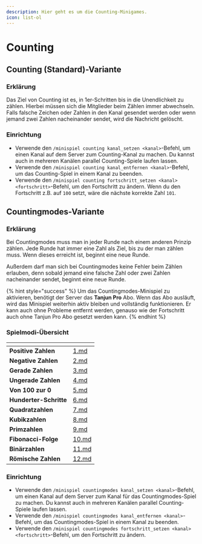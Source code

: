 ```yaml
---
description: Hier geht es um die Counting-Minigames.
icon: list-ol
---
```


# Counting

## Counting (Standard)-Variante

### Erklärung

Das Ziel von Counting ist es, in 1er-Schritten bis in die Unendlichkeit zu zählen. Hierbei müssen sich die Mitglieder beim Zählen immer abwechseln. Falls falsche Zeichen oder Zahlen in den Kanal gesendet werden oder wenn jemand zwei Zahlen nacheinander sendet, wird die Nachricht gelöscht.

### Einrichtung

- Verwende den `/minispiel counting kanal_setzen <kanal>`-Befehl, um einen Kanal auf dem Server zum Counting-Kanal zu machen. Du kannst auch in mehreren Kanälen parallel Counting-Spiele laufen lassen.
- Verwende den `/minispiel counting kanal_entfernen <kanal>`-Befehl, um das Counting-Spiel in einem Kanal zu beenden.
- Verwende den `/minispiel counting fortschritt_setzen <kanal> <fortschritt>`-Befehl, um den Fortschritt zu ändern. Wenn du den Fortschritt z.B. auf `100` setzt, wäre die nächste korrekte Zahl `101`.

## Countingmodes-Variante

### Erklärung

Bei Countingmodes muss man in jeder Runde nach einem anderen Prinzip zählen. Jede Runde hat immer eine Zahl als Ziel, bis zu der man zählen muss. Wenn dieses erreicht ist, beginnt eine neue Runde.

Außerdem darf man sich bei Countingmodes keine Fehler beim Zählen erlauben, denn sobald jemand eine falsche Zahl oder zwei Zahlen nacheinander sendet, beginnt eine neue Runde.

{% hint style="success" %}
Um das Countingmodes-Minispiel zu aktivieren, benötigt der Server das **Tanjun Pro** Abo. Wenn das Abo ausläuft, wird das Minispiel weiterhin aktiv bleiben und vollständig funktionieren. Er kann auch ohne Probleme entfernt werden, genauso wie der Fortschritt auch ohne Tanjun Pro Abo gesetzt werden kann.
{% endhint %}

### Spielmodi-Übersicht

<table data-view="cards"><thead><tr><th></th><th data-hidden data-card-target data-type="content-ref"></th></tr></thead><tbody><tr><td><strong>Positive Zahlen</strong></td><td><a href="1.md">1.md</a></td></tr><tr><td><strong>Negative Zahlen</strong></td><td><a href="2.md">2.md</a></td></tr><tr><td><strong>Gerade Zahlen</strong></td><td><a href="3.md">3.md</a></td></tr><tr><td><strong>Ungerade Zahlen</strong></td><td><a href="4.md">4.md</a></td></tr><tr><td><strong>Von 100 zur 0</strong></td><td><a href="5.md">5.md</a></td></tr><tr><td><strong>Hunderter-Schritte</strong></td><td><a href="6.md">6.md</a></td></tr><tr><td><strong>Quadratzahlen</strong></td><td><a href="7.md">7.md</a></td></tr><tr><td><strong>Kubikzahlen</strong></td><td><a href="8.md">8.md</a></td></tr><tr><td><strong>Primzahlen</strong></td><td><a href="9.md">9.md</a></td></tr><tr><td><strong>Fibonacci-Folge</strong></td><td><a href="10.md">10.md</a></td></tr><tr><td><strong>Binärzahlen</strong></td><td><a href="11.md">11.md</a></td></tr><tr><td><strong>Römische Zahlen</strong></td><td><a href="12.md">12.md</a></td></tr></tbody></table>

### Einrichtung

- Verwende den `/minispiel countingmodes kanal_setzen <kanal>`-Befehl, um einen Kanal auf dem Server zum Kanal für das Countingmodes-Spiel zu machen. Du kannst auch in mehreren Kanälen parallel Counting-Spiele laufen lassen.
- Verwende den `/minispiel countingmodes kanal_entfernen <kanal>`-Befehl, um das Countingmodes-Spiel in einem Kanal zu beenden.
- Verwende den `/minispiel countingmodes fortschritt_setzen <kanal> <fortschritt>`-Befehl, um den Fortschritt zu ändern.
